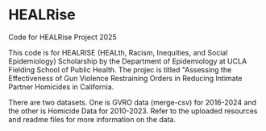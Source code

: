 # HEALRise
Code for HEALRise Project 2025

This code is for HEALRISE (HEALth, Racism, Inequities, and Social Epidemiology) Scholarship by the Department of Epidemiology at UCLA Fielding School of Public Health. The projec is titled "Assessing the Effectiveness of Gun Violence Restraining Orders in Reducing Intimate Partner Homicides in California.

There are two datasets. One is GVRO data (merge-csv) for 2016-2024 and the other is Homicide Data for 2010-2023. Refer to the uploaded resources and readme files for more information on the data.
